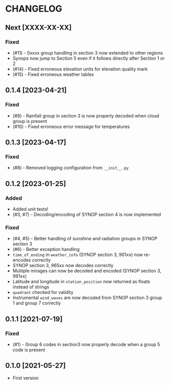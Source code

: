 # CHANGELOG

## Next [XXXX-XX-XX]

### Fixed

* (#11) - 0xxxx group handling in section 3 now extended to other regions
* Synops now jump to Section 5 even if it follows directly after Section 1 or 2
* (#14) - Fixed erroneous elevation units for elevation quality mark
* (#15) - Fixed erroneous weather tables

## 0.1.4 [2023-04-21]

### Fixed

* (#9) - Rainfall group in section 3 is now properly decoded when cloud group is present
* (#10) - Fixed erroneous error message for temperatures

## 0.1.3 [2023-04-17]

### Fixed

* (#8) - Removed logging configuration from `__init__.py`

## 0.1.2 [2023-01-25]

### Added

* Added unit tests!
* (#3, #7) - Decoding/encoding of SYNOP section 4 is now implemented

### Fixed

* (#4, #5) - Better handling of sunshine and radiation groups in SYNOP section 3
* (#6) - Better exception handling
* `time_of_ending` in `weather_info` (SYNOP section 3, 901xx) now re-encodes correctly
* SYNOP section 3, 965xx now decodes correctly
* Multiple mirages can now be decoded and encoded (SYNOP section 3, 991xx)
* Latitude and longitude in `station_position` now returned as floats instead of strings
* `quadrant` checked for validity
* Instrumental `wind_waves` are now decoded from SYNOP section 3 group 1 and group 7 correctly

## 0.1.1 [2021-07-19]

### Fixed

* (#1) - Group 6 codes in section3 now properly decode when a group 5 code is present

## 0.1.0 [2021-05-27]

* First version
